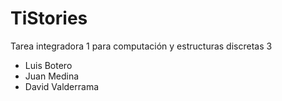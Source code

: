 # TiStories
Tarea integradora 1 para computación y estructuras discretas 3
* Luis Botero
* Juan Medina
* David Valderrama
